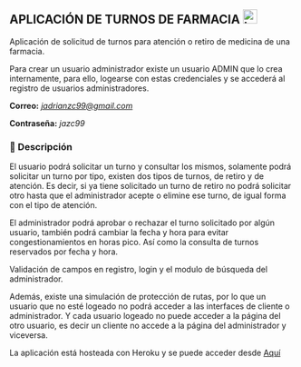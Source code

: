 ## APLICACIÓN DE TURNOS DE FARMACIA <img src="https://www.flaticon.com/svg/static/icons/svg/3349/3349593.svg" height="25" width="25" alt="Logo" />

Aplicación de solicitud de turnos para atención o retiro de medicina de una farmacia.

Para crear un usuario administrador existe un usuario ADMIN que lo crea internamente, para ello,
logearse con estas credenciales y se accederá al registro de usuarios administradores.

**Correo:** *jadrianzc99@gmail.com* 

**Contraseña:** *jazc99* 

### 📄 Descripción

El usuario podrá solicitar un turno y consultar los mismos, solamente podrá solicitar un turno por tipo,
existen dos tipos de turnos, de retiro y de atención. Es decir, si ya tiene solicitado un turno de retiro no 
podrá solicitar otro hasta que el administrador acepte o elimine ese turno, de igual forma con el tipo de atención.

El administrador podrá aprobar o rechazar el turno solicitado por algún usuario, también podrá cambiar la fecha 
y hora para evitar congestionamientos en horas pico. Así como la consulta de turnos reservados por fecha y hora.

Validación de campos en registro, login y el modulo de búsqueda del administrador.

Además, existe una simulación de protección de rutas, por lo que un usuario que no esté logeado no podrá acceder a las
interfaces de cliente o administrador. Y cada usuario logeado no puede acceder a la página del otro usuario, es decir un cliente
no accede a la página del administrador y viceversa.

La aplicación está hosteada con Heroku y se puede acceder desde [Aquí](https://edg-pharmacy.herokuapp.com/)
